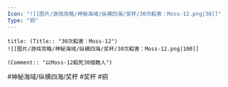 ```yaml
---
Icon: "![[图片/游戏攻略/神秘海域/纵横四海/奖杯/30次殺害：Moss-12.png|30]]"
Type: "铜"
---
```

```ad-common-bronze-trophy
title: (Title:: "30次殺害：Moss-12")
![[图片/游戏攻略/神秘海域/纵横四海/奖杯/30次殺害：Moss-12.png|100]]

(Comment:: "以Moss-12殺死30個敵人")
```

#神秘海域/纵横四海/奖杯 #奖杯 #铜
